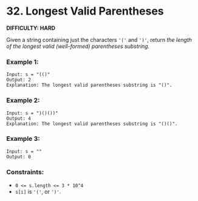 # 32. Longest Valid Parentheses

**DIFFICULTY: HARD**

Given a string containing just the characters `'('` and `')'`, return *the length of the longest valid (well-formed) parentheses substring.*

### Example 1:
```
Input: s = "(()"
Output: 2
Explanation: The longest valid parentheses substring is "()".
```

### Example 2:
```
Input: s = ")()())"
Output: 4
Explanation: The longest valid parentheses substring is "()()".
```

### Example 3:
```
Input: s = ""
Output: 0
``` 

### Constraints:

* `0 <= s.length <= 3 * 10^4`
* `s[i]` is `'('`, or `')'`.
